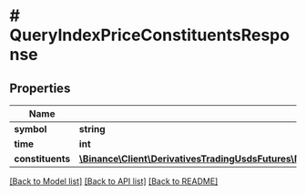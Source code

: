 # # QueryIndexPriceConstituentsResponse

## Properties

Name | Type | Description | Notes
------------ | ------------- | ------------- | -------------
**symbol** | **string** |  | [optional]
**time** | **int** |  | [optional]
**constituents** | [**\Binance\Client\DerivativesTradingUsdsFutures\Model\QueryIndexPriceConstituentsResponseConstituentsInner[]**](QueryIndexPriceConstituentsResponseConstituentsInner.md) |  | [optional]

[[Back to Model list]](../../README.md#models) [[Back to API list]](../../README.md#endpoints) [[Back to README]](../../README.md)
